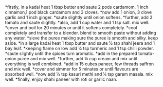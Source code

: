 *firstly, in a kadai heat 1 tbsp butter and saute 2 pods cardamom, 1 inch cinnamon,1 pod black cardamom and 3 cloves.
*now add 1 onion, 3 clove garlic and 1 inch ginger.
*saute slightly until onion softens.
*further, add 2 tomato and saute slightly.
*also, add 1 cup water and 1 tsp salt. mix well.
*cover and boil for 20 minutes or until it softens completely.
*cool completely and transfer to a blender. blend to smooth paste without adding any water.
*sieve the puree making sure the puree is smooth and silky. keep aside.
*in a large kadai heat 1 tbsp butter and saute ½ tsp shahi jeera and 1 bay leaf.
*keeping flame on low add ¼ tsp turmeric and 1 tsp chilli powder.
*saute slightly until the spices turn aromatic.
*add in the prepared tomato-onion puree and mix well.
*further, add ¼ cup cream and mix until everything is well combined.
*add in 15 cubes paneer, few threads saffron and mix well.
*cover and simmer for 5 minutes or until flavours are absorbed well.
*now add ½ tsp kasuri methi and ¼ tsp garam masala. mix well.
*finally, enjoy shahi paneer with roti or garlic naan.
